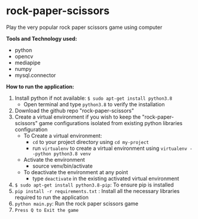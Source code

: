# rock-paper-scissors

Play the very popular rock paper scissors game using computer

**Tools and Technology used:**
- python
- opencv
- mediapipe
- numpy
- mysql.connector

**How to run the application:**
1. Install python if not available: `$ sudo apt-get install python3.8`
    - Open terminal and type `python3.8` to verify the installation
2. Download the github repo "rock-paper-scissors"
3. Create a virtual environment if you wish to keep the "rock-paper-scissors" game configurations isolated from existing python libraries configuration
    - To Create a virtual environment:
      - `cd` to your project directory using `cd my-project`
      - run `virtualenv` to create a virtual environment using `virtualenv --python python3.8 venv`
    - Activate the environment
       - source venv/bin/activate
    - To deactivate the environment at any point
      - type `deactivate` in the existing activated virtual environment
4. `$ sudo apt-get install python3.8-pip`: To ensure pip is installed
5. `pip install -r requirements.txt` : Install all the necessary libraries required to run the application
6. `python main.py`: Run the rock paper scissors game
7. `Press Q to Exit the game`
